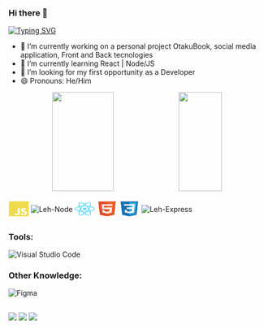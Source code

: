 ### Hi there 👋

[![Typing SVG](https://readme-typing-svg.herokuapp.com/?color=CCCCCC&size=35&center=true&vCenter=true&width=1000&lines=My+Name+Is+Alexandre+Toulios;I'm+40+years+old;I'm+from+Brazil;Welcome!+:%29)](https://git.io/typing-svg)

  

- 🔭 I’m currently working on a personal project OtakuBook, social media application, Front and Back tecnologies
- 🌱 I’m currently learning React | Node/JS
- 🤔 I’m looking for my first opportunity as a Developer
- 😄 Pronouns: He/Him

<div align="center">  
  <img width="49%" height="195px" src="https://github-readme-stats.vercel.app/api?username=lehzinho&show_icons=true&count_private=true&hide_border=true&title_color=1E90FF&icon_color=1E90FF&text_color=c9d1d9&bg_color=0d1117" alt="" /> 
  <img width="41%" height="195px" src="https://github-readme-stats.vercel.app/api/top-langs/?username=vivicastilho&layout=compact&hide_border=true&title_color=1E90FF&text_color=1E90FF&bg_color=0d1117" />
</div>



<div style="display: inline_block"><br>
  <img align="center" alt="Leh-Js" height="30" width="40" src="https://raw.githubusercontent.com/devicons/devicon/master/icons/javascript/javascript-plain.svg">
  <img align="center" alt="Leh-Node" height="30" width="40" src="https://cdn.jsdelivr.net/gh/devicons/devicon/icons/nodejs/nodejs-original.svg">
  
  <img align="center" alt="Leh-React" height="30" width="40" src="https://raw.githubusercontent.com/devicons/devicon/master/icons/react/react-original.svg">
  <img align="center" alt="Leh-HTML" height="30" width="40" src="https://raw.githubusercontent.com/devicons/devicon/master/icons/html5/html5-original.svg">
  <img align="center" alt="Leh-CSS" height="30" width="40" src="https://raw.githubusercontent.com/devicons/devicon/master/icons/css3/css3-original.svg">  
  <img align="center" alt="Leh-Express" height="30" width="40" src="https://cdn.jsdelivr.net/gh/devicons/devicon/icons/express/express-original.svg">
  
  ##
  
  ### Tools:
![Visual Studio Code](https://img.shields.io/badge/Visual%20Studio%20Code-0078d7.svg?style=for-the-badge&logo=visual-studio-code&logoColor=white)

  ### Other Knowledge:
![Figma](https://img.shields.io/badge/figma-%23F24E1E.svg?style=for-the-badge&logo=figma&logoColor=white)
  
  ##

<div>   
  <a href="https://www.instagram.com/alesanfrancisco/" target="_blank"><img src="https://img.shields.io/badge/-Instagram-%23E4405F?style=for-the-badge&logo=instagram&logoColor=white" target="_blank"></a> 
  <a href = "mailto:lehsanfrancisco@gmail.com"><img src="https://img.shields.io/badge/-Gmail-%23333?style=for-the-badge&logo=gmail&logoColor=white" target="_blank"></a>
  <a href="https://www.linkedin.com/in/alexandre-toulios-180b90256/" target="_blank"><img src="https://img.shields.io/badge/-LinkedIn-%230077B5?style=for-the-badge&logo=linkedin&logoColor=white" target="_blank"></a> 
  
</div>

